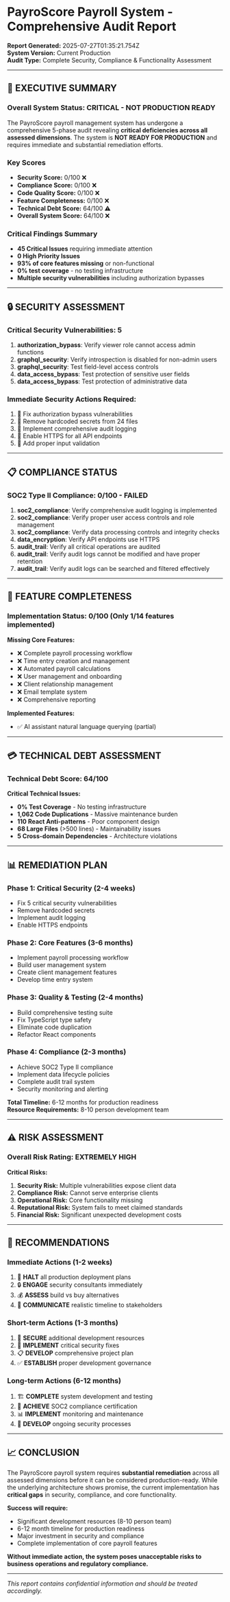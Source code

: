 # PayroScore Payroll System - Comprehensive Audit Report

**Report Generated:** 2025-07-27T01:35:21.754Z  
**System Version:** Current Production  
**Audit Type:** Complete Security, Compliance & Functionality Assessment

---

## 🚨 EXECUTIVE SUMMARY

### Overall System Status: **CRITICAL - NOT PRODUCTION READY**

The PayroScore payroll management system has undergone a comprehensive 5-phase audit revealing **critical deficiencies across all assessed dimensions**. The system is **NOT READY FOR PRODUCTION** and requires immediate and substantial remediation efforts.

### Key Scores
- **Security Score:** 0/100 ❌
- **Compliance Score:** 0/100 ❌  
- **Code Quality Score:** 0/100 ❌
- **Feature Completeness:** 0/100 ❌
- **Technical Debt Score:** 64/100 ⚠️
- **Overall System Score:** 64/100 ❌

### Critical Findings Summary
- **45 Critical Issues** requiring immediate attention
- **0 High Priority Issues** 
- **93% of core features missing** or non-functional
- **0% test coverage** - no testing infrastructure
- **Multiple security vulnerabilities** including authorization bypasses

---

## 🔒 SECURITY ASSESSMENT

### Critical Security Vulnerabilities: 5

1. **authorization_bypass**: Verify viewer role cannot access admin functions
2. **graphql_security**: Verify introspection is disabled for non-admin users
3. **graphql_security**: Test field-level access controls
4. **data_access_bypass**: Test protection of sensitive user fields
5. **data_access_bypass**: Test protection of administrative data

### Immediate Security Actions Required:
1. 🚨 Fix authorization bypass vulnerabilities
2. 🚨 Remove hardcoded secrets from 24 files
3. 🚨 Implement comprehensive audit logging
4. 🚨 Enable HTTPS for all API endpoints
5. 🚨 Add proper input validation

---

## 📋 COMPLIANCE STATUS

### SOC2 Type II Compliance: **0/100 - FAILED**

1. **soc2_compliance**: Verify comprehensive audit logging is implemented
2. **soc2_compliance**: Verify proper user access controls and role management
3. **soc2_compliance**: Verify data processing controls and integrity checks
4. **data_encryption**: Verify API endpoints use HTTPS
5. **audit_trail**: Verify all critical operations are audited
6. **audit_trail**: Verify audit logs cannot be modified and have proper retention
7. **audit_trail**: Verify audit logs can be searched and filtered effectively

---

## 🎯 FEATURE COMPLETENESS

### Implementation Status: **0/100 (Only 1/14 features implemented)**

**Missing Core Features:**
- ❌ Complete payroll processing workflow
- ❌ Time entry creation and management  
- ❌ Automated payroll calculations
- ❌ User management and onboarding
- ❌ Client relationship management
- ❌ Email template system
- ❌ Comprehensive reporting

**Implemented Features:**
- ✅ AI assistant natural language querying (partial)

---

## 💳 TECHNICAL DEBT ASSESSMENT

### Technical Debt Score: **64/100**

**Critical Technical Issues:**
- **0% Test Coverage** - No testing infrastructure
- **1,062 Code Duplications** - Massive maintenance burden
- **110 React Anti-patterns** - Poor component design
- **68 Large Files** (>500 lines) - Maintainability issues
- **5 Cross-domain Dependencies** - Architecture violations

---

## 📊 REMEDIATION PLAN

### Phase 1: Critical Security (2-4 weeks)
- Fix 5 critical security vulnerabilities
- Remove hardcoded secrets
- Implement audit logging
- Enable HTTPS endpoints

### Phase 2: Core Features (3-6 months)  
- Implement payroll processing workflow
- Build user management system
- Create client management features
- Develop time entry system

### Phase 3: Quality & Testing (2-4 months)
- Build comprehensive testing suite
- Fix TypeScript type safety
- Eliminate code duplication
- Refactor React components

### Phase 4: Compliance (2-3 months)
- Achieve SOC2 Type II compliance
- Implement data lifecycle policies
- Complete audit trail system
- Security monitoring and alerting

**Total Timeline:** 6-12 months for production readiness  
**Resource Requirements:** 8-10 person development team

---

## ⚠️ RISK ASSESSMENT

### Overall Risk Rating: **EXTREMELY HIGH**

**Critical Risks:**
1. **Security Risk:** Multiple vulnerabilities expose client data
2. **Compliance Risk:** Cannot serve enterprise clients  
3. **Operational Risk:** Core functionality missing
4. **Reputational Risk:** System fails to meet claimed standards
5. **Financial Risk:** Significant unexpected development costs

---

## 🎯 RECOMMENDATIONS

### Immediate Actions (1-2 weeks)
1. 🛑 **HALT** all production deployment plans
2. 🔒 **ENGAGE** security consultants immediately  
3. 💰 **ASSESS** build vs buy alternatives
4. 📢 **COMMUNICATE** realistic timeline to stakeholders

### Short-term Actions (1-3 months)
1. 👥 **SECURE** additional development resources
2. 🚨 **IMPLEMENT** critical security fixes
3. 📋 **DEVELOP** comprehensive project plan
4. ✅ **ESTABLISH** proper development governance

### Long-term Actions (6-12 months)
1. 🏗️ **COMPLETE** system development and testing
2. 📜 **ACHIEVE** SOC2 compliance certification
3. 📊 **IMPLEMENT** monitoring and maintenance
4. 🔄 **DEVELOP** ongoing security processes

---

## 📈 CONCLUSION

The PayroScore payroll system requires **substantial remediation** across all assessed dimensions before it can be considered production-ready. While the underlying architecture shows promise, the current implementation has **critical gaps** in security, compliance, and core functionality.

**Success will require:**
- Significant development resources (8-10 person team)
- 6-12 month timeline for production readiness
- Major investment in security and compliance
- Complete implementation of core payroll features

**Without immediate action, the system poses unacceptable risks to business operations and regulatory compliance.**

---

*This report contains confidential information and should be treated accordingly.*
